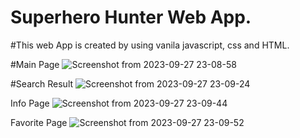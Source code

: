 # Superhero Hunter Web App.

#This web App is created by using vanila javascript, css and HTML.

#Main Page
![Screenshot from 2023-09-27 23-08-58](https://github.com/pankaj5263/Superhero-Hunter/assets/73418129/5c15bfc8-eb44-43e5-93b7-36530109d1d1)

#Search Result
![Screenshot from 2023-09-27 23-09-24](https://github.com/pankaj5263/Superhero-Hunter/assets/73418129/7b085a5d-4f62-4b03-9cbe-b17151cd8e05)

Info Page
![Screenshot from 2023-09-27 23-09-44](https://github.com/pankaj5263/Superhero-Hunter/assets/73418129/8b7179e2-3a99-44d4-b79b-e86d18f6ece2)

Favorite Page
![Screenshot from 2023-09-27 23-09-52](https://github.com/pankaj5263/Superhero-Hunter/assets/73418129/7e56cd04-06a7-469f-866a-0eeaee9ceeab)










